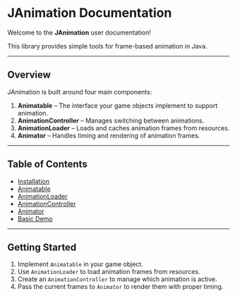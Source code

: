 # JAnimation Documentation

Welcome to the **JAnimation** user documentation! 

This library provides simple tools for frame-based animation in Java.

---
## Overview

JAnimation is built around four main components:

1. **Animatable** – The interface your game objects implement to support animation.  
2. **AnimationController** – Manages switching between animations.  
3. **AnimationLoader** – Loads and caches animation frames from resources.  
4. **Animator** – Handles timing and rendering of animation frames.

---
## Table of Contents

- [Installation](Java%20Libraries/JAnimation/Documentation%20(Users)/1.%20Installation.md)  
- [Animatable](2.%20Animatable.md)  
- [AnimationLoader](3.%20AnimationLoader.md)  
- [AnimationController](4.%20AnimationController.md)  
- [Animator](5.%20Animator.md)  
- [Basic Demo](Java%20Libraries/JAnimation/Documentation%20(Users)/6.%20Basic%20Demo.md)

---
## Getting Started

1. Implement `Animatable` in your game object.  
2. Use `AnimationLoader` to load animation frames from resources.  
3. Create an `AnimationController` to manage which animation is active.  
4. Pass the current frames to `Animator` to render them with proper timing.
